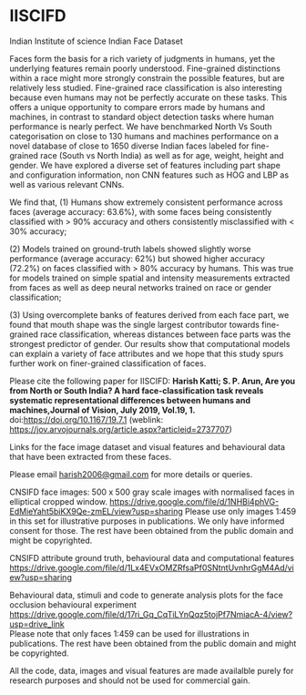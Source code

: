 # IISCIFD
Indian Institute of science Indian Face Dataset

Faces form the basis for a rich variety of judgments in humans, yet the underlying features remain poorly understood. Fine-grained distinctions within a race might more strongly constrain the possible features, but are relatively less studied. Fine-grained race classification is also interesting because even humans may not be perfectly accurate on these tasks. This offers a unique opportunity to compare errors made by humans and machines, in contrast to standard object detection tasks where human performance is nearly perfect. 
We have benchmarked North Vs South categorisation on close to 130 humans and machines performance on a novel database of close to 1650 diverse Indian faces labeled for fine-grained race (South vs North India) as well as for age, weight, height and gender. We have explored a diverse set of features including part shape and configuration information, non CNN features such as HOG and LBP as well as various relevant CNNs.

We find that,
 (1) Humans show extremely consistent performance across faces (average accuracy: 63.6%), with some faces being consistently classified with > 90% accuracy and others consistently misclassified with < 30% accuracy; 

(2) Models trained on ground-truth labels showed slightly worse performance (average accuracy: 62%) but showed higher accuracy (72.2%) on faces classified with > 80% accuracy by humans. This was true for models trained on simple spatial and intensity measurements extracted from faces as well as deep neural networks trained on race or gender classification; 

(3) Using overcomplete banks of features derived from each face part, we found that mouth shape was the single largest contributor towards fine-grained race classification, whereas distances between face parts was the strongest predictor of gender. Our results show that computational models can explain a variety of face attributes and we hope that this study spurs further work on finer-grained classification of faces.

Please cite the following paper for IISCIFD: **Harish Katti; S. P. Arun, Are you from North or South India? A hard face-classification task reveals systematic representational differences between humans and machines,Journal of Vision, July 2019, Vol.19, 1.** doi:https://doi.org/10.1167/19.7.1 (weblink: https://jov.arvojournals.org/article.aspx?articleid=2737707)

Links for the face image dataset and visual features and behavioural data that have been extracted from these faces.

Please email harish2006@gmail.com for more details or queries.

CNSIFD face images: 500 x 500 gray scale images with normalised faces in elliptical cropped window. https://drive.google.com/file/d/1NHBi4phVG-EdMieYaht5biKX9Qe-zmEL/view?usp=sharing
Please use only images 1:459 in this set for illustrative purposes in publications. We only have informed consent for those. The rest have been obtained from the public domain and might be copyrighted.

CNSIFD attribute ground truth, behavioural data and computational features https://drive.google.com/file/d/1Lx4EVxOMZRfsaPf0SNtntUvnhrGgM4Ad/view?usp=sharing


Behavioural data, stimuli and code to generate analysis plots for the face occlusion behavioural experiment https://drive.google.com/file/d/17ri_Gq_CqTiLYnQqz5tojPf7NmiacA-4/view?usp=drive_link  
Please note that only faces 1:459 can be used for illustrations in publications. The rest have been obtained from the public domain and might be copyrighted.

All the code, data, images and visual features are made availalble purely for research purposes and should not be used for commercial gain.
